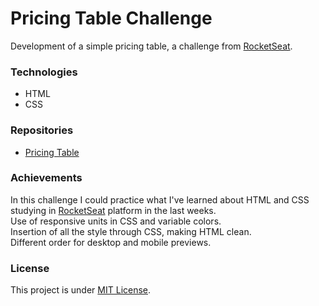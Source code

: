 <h1>Pricing Table Challenge</h1>
<p>Development of a simple pricing table, a challenge from <a target="_blank" href="https://www.rocketseat.com.br">RocketSeat</a>.</p>

<h3>Technologies</h3>
<ul>
  <li>HTML</li>
  <li>CSS</li>
</ul>

<h3>Repositories</h3>
<ul><li><a target="_blank" href="https://efficient-sloth-d85.notion.site/Desafio-Pricing-Table-e0b6f59253e54d229fdde09228226b32">Pricing Table</a></li></ul>

<h3>Achievements</h3>
<p>In this challenge I could practice what I've learned about HTML and CSS studying in <a target="_blank" href="https://www.rocketseat.com.br">RocketSeat</a> platform in the last weeks.<br>Use of responsive units in CSS and variable colors.<br>Insertion of all the style through CSS, making HTML clean.<br>Different order for desktop and mobile previews.</p>

<h3>License</h3>
<p>This project is under <a target="_blank" href="https://raw.githubusercontent.com/marcelofgaraujo/pricingTable_challenge/main/LICENSE">MIT License</a>.</p>
